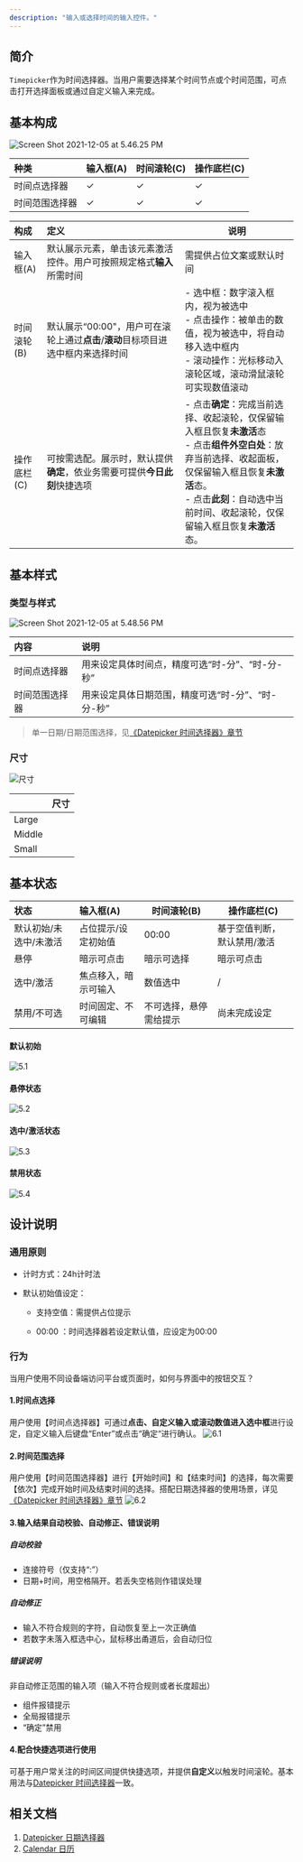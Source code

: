 ```yaml
---
description: "输入或选择时间的输入控件。"
---
```


## 简介

`Timepicker`作为时间选择器。当用户需要选择某个时间节点或个时间范围，可点击打开选择面板或通过自定义输入来完成。

## 基本构成

![Screen Shot 2021-12-05 at 5.46.25 PM](../../../images/Timepicker/constitute_TimePicker.jpg)

| 种类           | 输入框(A) | 时间滚轮(C) | 操作底栏(C) |
| :------------- | :-------- | ----------- | ----------- |
| 时间点选择器   | ✓         | ✓           | ✓           |
| 时间范围选择器 | ✓         | ✓           | ✓           |


| 构成        | 定义                                                         | 说明                                                         |
| :---------- | :----------------------------------------------------------- | ------------------------------------------------------------ |
| 输入框(A)   | 默认展示元素，单击该元素激活控件。用户可按照规定格式**输入**所需时间 | 需提供占位文案或默认时间                                     |
| 时间滚轮(B) | 默认展示“00:00"，用户可在滚轮上通过**点击**/**滚动**目标项目进选中框内来选择时间 | - 选中框：数字滚入框内，视为被选中<br />- 点击操作：被单击的数值，视为被选中，将自动移入选中框内<br />- 滚动操作：光标移动入滚轮区域，滚动滑鼠滚轮可实现数值滚动 |
| 操作底栏(C) | 可按需选配。展示时，默认提供**确定**，依业务需要可提供**今日此刻**快捷选项 | - 点击**确定**：完成当前选择、收起滚轮，仅保留输入框且恢复**未激活**态<br />- 点击**组件外空白处**：放弃当前选择、收起面板，仅保留输入框且恢复**未激活**态。<br />- 点击**此刻**：自动选中当前时间、收起滚轮，仅保留输入框且恢复**未激活**态。 |




## 基本样式

### 类型与样式

<!--图片存储路径为images下新建元素名文件夹，例/images/Name/pic.png-->

![Screen Shot 2021-12-05 at 5.48.56 PM](../../../images/Timepicker/Type.png)

| 内容           | 说明                                              |
| :------------- | :------------------------------------------------ |
| 时间点选择器   | 用来设定具体时间点，精度可选“时-分”、“时-分-秒”   |
| 时间范围选择器 | 用来设定具体日期范围，精度可选“时-分”、“时-分-秒” |

> 单一日期/日期范围选择，见[《Datepicker 时间选择器》章节]()

### 尺寸

![尺寸]()

<!--图片存储路径为images下新建元素名文件夹，例/images/Name/pic.png-->

|        | 尺寸 |
| :----- | :--- |
| Large  |      |
| Middle |      |
| Small  |      |

## 基本状态


| 状态                   | 输入框(A)            | 时间滚轮(B)            | 操作底栏(C)                 |
| :--------------------- | :------------------- | ---------------------- | --------------------------- |
| 默认初始/未选中/未激活 | 占位提示/设定初始值  | 00:00                  | 基于空值判断，默认禁用/激活 |
| 悬停                   | 暗示可点击           | 暗示可选择             | 暗示可点击                  |
| 选中/激活              | 焦点移入，暗示可输入 | 数值选中               | /                           |
| 禁用/不可选            | 时间固定、不可编辑   | 不可选择，悬停需给提示 | 尚未完成设定                |

#### 默认初始

![5.1](../../../images/Timepicker/5.1.png)

#### 悬停状态

![5.2](../../../images/Timepicker/5.2.png)

#### 选中/激活状态

![5.3](../../../images/Timepicker/5.3.png)

#### 禁用状态

![5.4](../../../images/Timepicker/5.4.png)


## 设计说明

### 通用原则

- 计时方式：24h计时法

- 默认初始值设定：

  - 支持空值：需提供占位提示

  - 00:00 ：时间选择器若设定默认值，应设定为00:00

    

### 行为

当用户使用不同设备端访问平台或页面时，如何与界面中的按钮交互？



#### 1.时间点选择

用户使用【时间点选择器】可通过**点击、自定义输入或滚动数值进入选中框**进行设定，自定义输入后键盘“Enter”或点击“确定“进行确认。
![6.1](../../../images/Timepicker/6.1.png)


#### 2.时间范围选择

用户使用【时间范围选择器】进行【开始时间】和【结束时间】的选择，每次需要【依次】完成开始时间及结束时间的选择。搭配日期选择器的使用场景，详见[《Datepicker 时间选择器》章节](https://udesign.ucloud.cn/component/DatePicker/)
![6.2](../../../images/Timepicker/6.2.png)


#### 3.输入结果自动校验、自动修正、错误说明

##### 自动校验

- 连接符号（仅支持“:”）
- 日期+时间，用空格隔开。若丢失空格则作错误处理

##### 自动修正

- 输入不符合规则的字符，自动恢复至上一次正确值
- 若数字未落入框选中心，鼠标移出甬道后，会自动归位

##### 错误说明

非自动修正范围的输入项（输入不符合规则或者长度超出）

- 组件报错提示
- 全局报错提示
- “确定”禁用

#### 4.配合**快捷选项**进行使用

可基于用户常关注的时间区间提供快捷选项，并提供**自定义**以触发时间滚轮。基本用法与[Datepicker 时间选择器](https://udesign.ucloud.cn/component/DatePicker/)一致。
<!--

## 主题

| 内容 | 值           | 默认值  |
| :--- | :----------- | :------ |
| icon | icon/nothing | nothing |
| icon | icon/nothing | nothing |

-->

## 相关文档

1. [Datepicker 日期选择器](/component/Datepicker/)
3. [Calendar 日历](/component/Calendar/)


